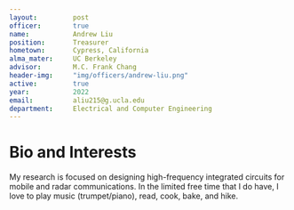 ```yaml
---
layout:     	post
officer: 		true
name:      		Andrew Liu
position: 		Treasurer
hometown:		Cypress, California
alma_mater: 	UC Berkeley
advisor: 		M.C. Frank Chang
header-img: 	"img/officers/andrew-liu.png"
active: 		true
year:  			2022
email: 			aliu215@g.ucla.edu
department: 	Electrical and Computer Engineering
---
```


# Bio and Interests
My research is focused on designing high-frequency integrated circuits for mobile and radar communications. In the limited free time that I do have, I love to play music (trumpet/piano), read, cook, bake, and hike.